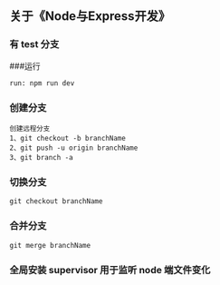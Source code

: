 ## 关于《Node与Express开发》
### 有 test 分支
###运行
```
run: npm run dev
```

### 创建分支
```
创建远程分支
1、git checkout -b branchName
2、git push -u origin branchName
3、git branch -a
```

### 切换分支
```
git checkout branchName
```
### 合并分支
```
git merge branchName
```
### 全局安装 supervisor 用于监听 node 端文件变化
